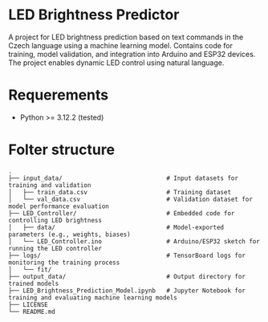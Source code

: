 # LED Brightness Predictor
A project for LED brightness prediction based on text commands in the Czech language using a machine learning model. Contains code for training, model validation, and integration into Arduino and ESP32 devices. The project enables dynamic LED control using natural language.
# Requerements
- Python >= 3.12.2 (tested)

# Folter structure
```
.
├── input_data/                             # Input datasets for training and validation
│   ├── train_data.csv                      # Training dataset
│   └── val_data.csv                        # Validation dataset for model performance evaluation
├── LED_Controller/                         # Embedded code for controlling LED brightness
│   ├── data/                               # Model-exported parameters (e.g., weights, biases)
│   └── LED_Controller.ino                  # Arduino/ESP32 sketch for running the LED controller
├── logs/                                   # TensorBoard logs for monitoring the training process
│   └── fit/                                  
├── output_data/                            # Output directory for trained models
├── LED_Brightness_Prediction_Model.ipynb   # Jupyter Notebook for training and evaluating machine learning models
├── LICENSE
└── README.md
```




